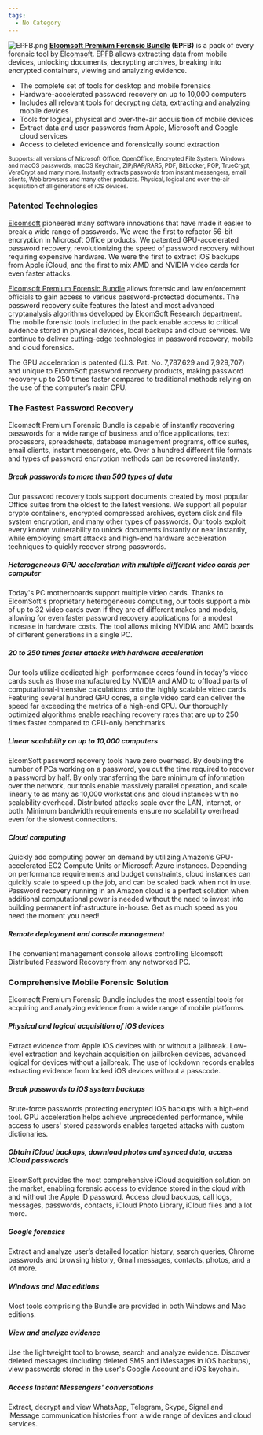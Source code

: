```yaml
---
tags:
  - No Category
---
```

![](EPFB.png "EPFB.png") **[Elcomsoft Premium Forensic
Bundle](https://www.elcomsoft.com/epfb.html) (EPFB)** is a pack of every
forensic tool by [Elcomsoft](elcomsoft.md).
[EPFB](https://www.elcomsoft.com/epfb.html) allows extracting data from
mobile devices, unlocking documents, decrypting archives, breaking into
encrypted containers, viewing and analyzing evidence.

- The complete set of tools for desktop and mobile forensics
- Hardware-accelerated password recovery on up to 10,000 computers
- Includes all relevant tools for decrypting data, extracting and
  analyzing mobile devices
- Tools for logical, physical and over-the-air acquisition of mobile
  devices
- Extract data and user passwords from Apple, Microsoft and Google cloud
  services
- Access to deleted evidence and forensically sound extraction

<small>Supports: all versions of Microsoft Office, OpenOffice, Encrypted
File System, Windows and macOS passwords, macOS Keychain, ZIP/RAR/RAR5,
PDF, BitLocker, PGP, TrueCrypt, VeraCrypt and many more. Instantly
extracts passwords from instant messengers, email clients, Web browsers
and many other products. Physical, logical and over-the-air acquisition
of all generations of iOS devices.</small>

### Patented Technologies

[Elcomsoft](elcomsoft.md) pioneered many software innovations
that have made it easier to break a wide range of passwords. We were the
first to refactor 56-bit encryption in Microsoft Office products. We
patented GPU-accelerated password recovery, revolutionizing the speed of
password recovery without requiring expensive hardware. We were the
first to extract iOS backups from Apple iCloud, and the first to mix AMD
and NVIDIA video cards for even faster attacks.

[Elcomsoft Premium Forensic Bundle](https://www.elcomsoft.com/epfb.html)
allows forensic and law enforcement officials to gain access to various
password-protected documents. The password recovery suite features the
latest and most advanced cryptanalysis algorithms developed by ElcomSoft
Research department. The mobile forensic tools included in the pack
enable access to critical evidence stored in physical devices, local
backups and cloud services. We continue to deliver cutting-edge
technologies in password recovery, mobile and cloud forensics.

The GPU acceleration is patented (U.S. Pat. No. 7,787,629 and 7,929,707)
and unique to ElcomSoft password recovery products, making password
recovery up to 250 times faster compared to traditional methods relying
on the use of the computer’s main CPU.

### The Fastest Password Recovery

Elcomsoft Premium Forensic Bundle is capable of instantly recovering
passwords for a wide range of business and office applications, text
processors, spreadsheets, database management programs, office suites,
email clients, instant messengers, etc. Over a hundred different file
formats and types of password encryption methods can be recovered
instantly.

##### Break passwords to more than 500 types of data

Our password recovery tools support documents created by most popular
Office suites from the oldest to the latest versions. We support all
popular crypto containers, encrypted compressed archives, system disk
and file system encryption, and many other types of passwords. Our tools
exploit every known vulnerability to unlock documents instantly or near
instantly, while employing smart attacks and high-end hardware
acceleration techniques to quickly recover strong passwords.

##### Heterogeneous GPU acceleration with multiple different video cards per computer

Today's PC motherboards support multiple video cards. Thanks to
ElcomSoft's proprietary heterogeneous computing, our tools support a mix
of up to 32 video cards even if they are of different makes and models,
allowing for even faster password recovery applications for a modest
increase in hardware costs. The tool allows mixing NVIDIA and AMD boards
of different generations in a single PC.

##### 20 to 250 times faster attacks with hardware acceleration

Our tools utilize dedicated high-performance cores found in today's
video cards such as those manufactured by NVIDIA and AMD to offload
parts of computational-intensive calculations onto the highly scalable
video cards. Featuring several hundred GPU cores, a single video card
can deliver the speed far exceeding the metrics of a high-end CPU. Our
thoroughly optimized algorithms enable reaching recovery rates that are
up to 250 times faster compared to CPU-only benchmarks.

##### Linear scalability on up to 10,000 computers

ElcomSoft password recovery tools have zero overhead. By doubling the
number of PCs working on a password, you cut the time required to
recover a password by half. By only transferring the bare minimum of
information over the network, our tools enable massively parallel
operation, and scale linearly to as many as 10,000 workstations and
cloud instances with no scalability overhead. Distributed attacks scale
over the LAN, Internet, or both. Minimum bandwidth requirements ensure
no scalability overhead even for the slowest connections.

##### Cloud computing

Quickly add computing power on demand by utilizing Amazon’s
GPU-accelerated EC2 Compute Units or Microsoft Azure instances.
Depending on performance requirements and budget constraints, cloud
instances can quickly scale to speed up the job, and can be scaled back
when not in use. Password recovery running in an Amazon cloud is a
perfect solution when additional computational power is needed without
the need to invest into building permanent infrastructure in-house. Get
as much speed as you need the moment you need!

##### Remote deployment and console management

The convenient management console allows controlling Elcomsoft
Distributed Password Recovery from any networked PC.

### Comprehensive Mobile Forensic Solution

Elcomsoft Premium Forensic Bundle includes the most essential tools for
acquiring and analyzing evidence from a wide range of mobile platforms.

##### Physical and logical acquisition of iOS devices

Extract evidence from Apple iOS devices with or without a jailbreak.
Low-level extraction and keychain acquisition on jailbroken devices,
advanced logical for devices without a jailbreak. The use of lockdown
records enables extracting evidence from locked iOS devices without a
passcode.

##### Break passwords to iOS system backups

Brute-force passwords protecting encrypted iOS backups with a high-end
tool. GPU acceleration helps achieve unprecedented performance, while
access to users' stored passwords enables targeted attacks with custom
dictionaries.

##### Obtain iCloud backups, download photos and synced data, access iCloud passwords

ElcomSoft provides the most comprehensive iCloud acquisition solution on
the market, enabling forensic access to evidence stored in the cloud
with and without the Apple ID password. Access cloud backups, call logs,
messages, passwords, contacts, iCloud Photo Library, iCloud files and a
lot more.

##### Google forensics

Extract and analyze user’s detailed location history, search queries,
Chrome passwords and browsing history, Gmail messages, contacts, photos,
and a lot more.

##### Windows and Mac editions

Most tools comprising the Bundle are provided in both Windows and Mac
editions.

##### View and analyze evidence

Use the lightweight tool to browse, search and analyze evidence.
Discover deleted messages (including deleted SMS and iMessages in iOS
backups), view passwords stored in the user's Google Account and iOS
keychain.

##### Access Instant Messengers' conversations

Extract, decrypt and view WhatsApp, Telegram, Skype, Signal and iMessage
communication histories from a wide range of devices and cloud services.